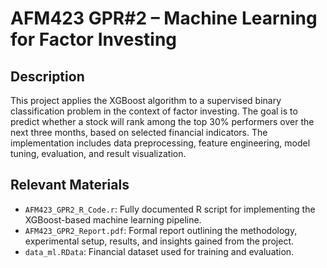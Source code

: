 # AFM423 GPR#2 – Machine Learning for Factor Investing
## Description
This project applies the XGBoost algorithm to a supervised binary classification problem in the context of factor investing. The goal is to predict whether a stock will rank among the top 30% performers over the next three months, based on selected financial indicators. The implementation includes data preprocessing, feature engineering, model tuning, evaluation, and result visualization.
## Relevant Materials
- `AFM423_GPR2_R_Code.r`: Fully documented R script for implementing the XGBoost-based machine learning pipeline.
- `AFM423_GPR2_Report.pdf`: Formal report outlining the methodology, experimental setup, results, and insights gained from the project.
- `data_ml.RData`: Financial dataset used for training and evaluation.
